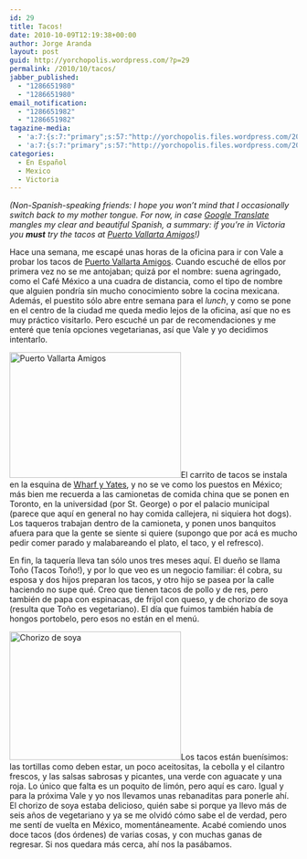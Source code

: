 ```yaml
---
id: 29
title: Tacos!
date: 2010-10-09T12:19:38+00:00
author: Jorge Aranda
layout: post
guid: http://yorchopolis.wordpress.com/?p=29
permalink: /2010/10/tacos/
jabber_published:
  - "1286651980"
  - "1286651980"
email_notification:
  - "1286651982"
  - "1286651982"
tagazine-media:
  - 'a:7:{s:7:"primary";s:57:"http://yorchopolis.files.wordpress.com/2010/10/tacos2.jpg";s:6:"images";a:2:{s:57:"http://yorchopolis.files.wordpress.com/2010/10/tacos1.jpg";a:6:{s:8:"file_url";s:57:"http://yorchopolis.files.wordpress.com/2010/10/tacos1.jpg";s:5:"width";s:4:"1727";s:6:"height";s:4:"1267";s:4:"type";s:5:"image";s:4:"area";s:7:"2188109";s:9:"file_path";s:0:"";}s:57:"http://yorchopolis.files.wordpress.com/2010/10/tacos2.jpg";a:6:{s:8:"file_url";s:57:"http://yorchopolis.files.wordpress.com/2010/10/tacos2.jpg";s:5:"width";s:4:"2048";s:6:"height";s:4:"1536";s:4:"type";s:5:"image";s:4:"area";s:7:"3145728";s:9:"file_path";s:0:"";}}s:6:"videos";a:0:{}s:11:"image_count";s:1:"2";s:6:"author";s:6:"347557";s:7:"blog_id";s:8:"15950073";s:9:"mod_stamp";s:19:"2010-10-09 19:19:38";}'
  - 'a:7:{s:7:"primary";s:57:"http://yorchopolis.files.wordpress.com/2010/10/tacos2.jpg";s:6:"images";a:2:{s:57:"http://yorchopolis.files.wordpress.com/2010/10/tacos1.jpg";a:6:{s:8:"file_url";s:57:"http://yorchopolis.files.wordpress.com/2010/10/tacos1.jpg";s:5:"width";s:4:"1727";s:6:"height";s:4:"1267";s:4:"type";s:5:"image";s:4:"area";s:7:"2188109";s:9:"file_path";s:0:"";}s:57:"http://yorchopolis.files.wordpress.com/2010/10/tacos2.jpg";a:6:{s:8:"file_url";s:57:"http://yorchopolis.files.wordpress.com/2010/10/tacos2.jpg";s:5:"width";s:4:"2048";s:6:"height";s:4:"1536";s:4:"type";s:5:"image";s:4:"area";s:7:"3145728";s:9:"file_path";s:0:"";}}s:6:"videos";a:0:{}s:11:"image_count";s:1:"2";s:6:"author";s:6:"347557";s:7:"blog_id";s:8:"15950073";s:9:"mod_stamp";s:19:"2010-10-09 19:19:38";}'
categories:
  - En Español
  - Mexico
  - Victoria
---
```

_(Non-Spanish-speaking friends: I hope you won&#8217;t mind that I occasionally switch back to my mother tongue. For now, in case [Google Translate](http://translate.google.com/#es|en| "Google Translate - Spanish to English") mangles my clear and beautiful Spanish, a summary: if you&#8217;re in Victoria you **must** try the tacos at [Puerto Vallarta Amigos](http://www.pvamigos.com/ "Their website")!)_

Hace una semana, me escapé unas horas de la oficina para ir con Vale a probar los tacos de [Puerto Vallarta Amigos](http://www.pvamigos.com/ "Sitio de Puerto Vallarta Amigos"). Cuando escuché de ellos por primera vez no se me antojaban; quizá por el nombre: suena agringado, como el Café México a una cuadra de distancia, como el tipo de nombre que alguien pondría sin mucho conocimiento sobre la cocina mexicana. Además, el puestito sólo abre entre semana para el _lunch_, y como se pone en el centro de la ciudad me queda medio lejos de la oficina, así que no es muy práctico visitarlo. Pero escuché un par de recomendaciones y me enteré que tenía opciones vegetarianas, así que Vale y yo decidimos intentarlo.

[<img class="alignleft size-medium wp-image-30" title="Puerto Vallarta Amigos" src="http://yorchopolis.files.wordpress.com/2010/10/tacos1.jpg?w=300" alt="Puerto Vallarta Amigos" width="300" height="220" srcset="http://cuevano.ca/wp-content/uploads/2010/10/tacos1.jpg 1727w, http://cuevano.ca/wp-content/uploads/2010/10/tacos1-300x220.jpg 300w, http://cuevano.ca/wp-content/uploads/2010/10/tacos1-1024x751.jpg 1024w, http://cuevano.ca/wp-content/uploads/2010/10/tacos1-408x300.jpg 408w" sizes="(max-width: 300px) 100vw, 300px" />](http://yorchopolis.files.wordpress.com/2010/10/tacos1.jpg)El carrito de tacos se instala en la esquina de [Wharf y Yates](http://maps.google.com/maps?oe=UTF-8&gfns=1&q=500+yates+st&um=1&ie=UTF-8&sa=N&hl=en&tab=wl "Mapa"), y no se ve como los puestos en México; más bien me recuerda a las camionetas de comida china que se ponen en Toronto, en la universidad (por St. George) o por el palacio municipal (parece que aquí en general no hay comida callejera, ni siquiera hot dogs). Los taqueros trabajan dentro de la camioneta, y ponen unos banquitos afuera para que la gente se siente si quiere (supongo que por acá es mucho pedir comer parado y malabareando el plato, el taco, y el refresco).

En fin, la taquería lleva tan sólo unos tres meses aquí. El dueño se llama Toño (Tacos Toño!), y por lo que veo es un negocio familiar: él cobra, su esposa y dos hijos preparan los tacos, y otro hijo se pasea por la calle haciendo no supe qué. Creo que tienen tacos de pollo y de res, pero también de papa con espinacas, de frijol con queso, y de chorizo de soya (resulta que Toño es vegetariano). El día que fuimos también había de hongos portobelo, pero esos no están en el menú.

[<img class="alignleft size-medium wp-image-31" title="Chorizo de soya" src="http://yorchopolis.files.wordpress.com/2010/10/tacos2.jpg?w=300" alt="Chorizo de soya" width="300" height="225" srcset="http://cuevano.ca/wp-content/uploads/2010/10/tacos2.jpg 2048w, http://cuevano.ca/wp-content/uploads/2010/10/tacos2-300x225.jpg 300w, http://cuevano.ca/wp-content/uploads/2010/10/tacos2-1024x768.jpg 1024w, http://cuevano.ca/wp-content/uploads/2010/10/tacos2-400x300.jpg 400w" sizes="(max-width: 300px) 100vw, 300px" />](http://yorchopolis.files.wordpress.com/2010/10/tacos2.jpg)Los tacos están buenísimos: las tortillas como deben estar, un poco aceitositas, la cebolla y el cilantro frescos, y las salsas sabrosas y picantes, una verde con aguacate y una roja. Lo único que falta es un poquito de limón, pero aquí es caro. Igual y para la próxima Vale y yo nos llevamos unas rebanaditas para ponerle ahí. El chorizo de soya estaba delicioso, quién sabe si porque ya llevo más de seis años de vegetariano y ya se me olvidó cómo sabe el de verdad, pero me sentí de vuelta en México, momentáneamente. Acabé comiendo unos doce tacos (dos órdenes) de varias cosas, y con muchas ganas de regresar. Si nos quedara más cerca, ahí nos la pasábamos.